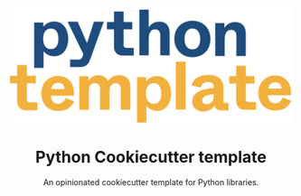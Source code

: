 <img alt="Python Cookiecutter template." src="logo.png">
<h1 align="center">Python Cookiecutter template</h1>

<p align="center">
    An opinionated cookiecutter template for Python libraries.
</p>
